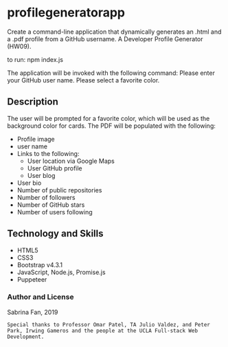 # profilegeneratorapp
Create a command-line application that dynamically generates an .html and a .pdf profile from a GitHub username. A Developer Profile Generator (HW09).

to run: npm index.js 

The application will be invoked with the following command:
Please enter your GitHub user name.
Please select a favorite color.

## Description

The user will be prompted for a favorite color, which will be used as the background color for cards. The PDF will be populated with the following:

* Profile image
* user name
* Links to the following:
  * User location via Google Maps
  * User GitHub profile
  * User blog
* User bio
* Number of public repositories
* Number of followers
* Number of GitHub stars
* Number of users following

## Technology and Skills

* HTML5
* CSS3
* Bootstrap v4.3.1
* JavaScript, Node.js, Promise.js
* Puppeteer

### Author and License
Sabrina Fan, 2019

    Special thanks to Professor Omar Patel, TA Julio Valdez, and Peter Park, Irwing Gameros and the people at the UCLA Full-stack Web Development.
